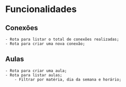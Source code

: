 # Funcionalidades

## Conexões
    - Rota para listar o total de conexões realizadas;
    - Rota para criar uma nova conexão;

## Aulas
    - Rota para criar uma aula;
    - Rota para listar aulas;
        - Filtrar por matéria, dia da semana e horário;